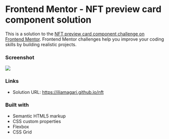 # Frontend Mentor - NFT preview card component solution

This is a solution to the [NFT preview card component challenge on Frontend Mentor](https://www.frontendmentor.io/challenges/nft-preview-card-component-SbdUL_w0U). Frontend Mentor challenges help you improve your coding skills by building realistic projects. 

### Screenshot

![](./screenshot.jpg)

### Links

- Solution URL: https://iliamagari.github.io/nft 

### Built with

- Semantic HTML5 markup
- CSS custom properties
- Flexbox
- CSS Grid
